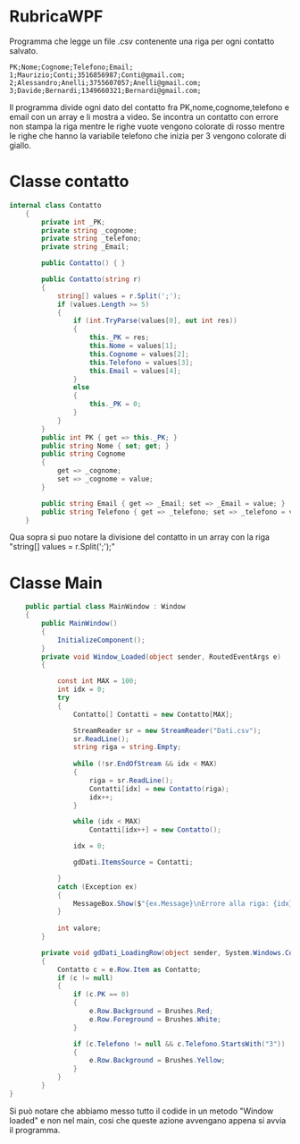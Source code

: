# RubricaWPF

Programma che legge un file .csv contenente una riga per ogni contatto salvato.

```csv
PK;Nome;Cognome;Telefono;Email;
1;Maurizio;Conti;3516856987;Conti@gmail.com;
2;Alessandro;Anelli;3755607057;Anelli@gmail.com;
3;Davide;Bernardi;1349660321;Bernardi@gmail.com;
```
Il programma divide ogni dato del contatto fra PK,nome,cognome,telefono e email con un array e li mostra a video. Se incontra un contatto con errore non stampa la riga mentre le righe vuote vengono colorate di rosso mentre le righe che hanno la variabile telefono che inizia per 3 vengono colorate di giallo.

# Classe contatto

```c#
internal class Contatto
    {
        private int _PK;
        private string _cognome;
        private string _telefono;
        private string _Email;

        public Contatto() { }

        public Contatto(string r)
        {
            string[] values = r.Split(';');
            if (values.Length >= 5)
            {
                if (int.TryParse(values[0], out int res))
                {
                    this._PK = res;
                    this.Nome = values[1];
                    this.Cognome = values[2];
                    this.Telefono = values[3];
                    this.Email = values[4];
                }
                else
                {
                    this._PK = 0;
                }
            }
        }
        public int PK { get => this._PK; }
        public string Nome { set; get; }
        public string Cognome
        {
            get => _cognome;
            set => _cognome = value;
        }

        public string Email { get => _Email; set => _Email = value; }
        public string Telefono { get => _telefono; set => _telefono = value; }
    }
```

Qua sopra si puo notare la divisione del contatto in un array con la riga "string[] values = r.Split(';');"

# Classe Main

```c#
    public partial class MainWindow : Window
    {
        public MainWindow()
        {
            InitializeComponent();
        }
        private void Window_Loaded(object sender, RoutedEventArgs e)
        {

            const int MAX = 100;
            int idx = 0;
            try
            {
                Contatto[] Contatti = new Contatto[MAX];

                StreamReader sr = new StreamReader("Dati.csv");
                sr.ReadLine();
                string riga = string.Empty; 
                
                while (!sr.EndOfStream && idx < MAX)
                {
                    riga = sr.ReadLine();
                    Contatti[idx] = new Contatto(riga);
                    idx++;
                }

                while (idx < MAX)
                    Contatti[idx++] = new Contatto();

                idx = 0;

                gdDati.ItemsSource = Contatti;

            }
            catch (Exception ex)
            {
                MessageBox.Show($"{ex.Message}\nErrore alla riga: {idx}!");
            }
            
            int valore;
        }

        private void gdDati_LoadingRow(object sender, System.Windows.Controls.DataGridRowEventArgs e)
        {
            Contatto c = e.Row.Item as Contatto;
            if (c != null)
            {
                if (c.PK == 0)
                {
                    e.Row.Background = Brushes.Red;
                    e.Row.Foreground = Brushes.White;
                }

                if (c.Telefono != null && c.Telefono.StartsWith("3"))
                {
                    e.Row.Background = Brushes.Yellow;
                }
            }
        }
}
```
Si può notare che abbiamo messo tutto il codide in un metodo "Window loaded" e non nel main, cosi che queste azione avvengano appena si avvia il programma.
